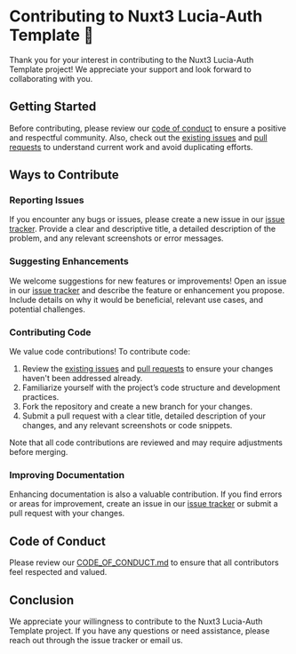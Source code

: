 # Contributing to Nuxt3 Lucia-Auth Template 🚀

Thank you for your interest in contributing to the Nuxt3 Lucia-Auth Template project! We appreciate your support and look forward to collaborating with you.

## Getting Started

Before contributing, please review our [code of conduct](CODE_OF_CONDUCT.md) to ensure a positive and respectful community. Also, check out the [existing issues](https://github.com/GianlucaIavicoli/Nuxt3-LuciaAuth-Template/issues) and [pull requests](https://github.com/GianlucaIavicoli/Nuxt3-LuciaAuth-Template/pulls) to understand current work and avoid duplicating efforts.

## Ways to Contribute

### Reporting Issues

If you encounter any bugs or issues, please create a new issue in our [issue tracker](https://github.com/GianlucaIavicoli/Nuxt3-LuciaAuth-Template/issues). Provide a clear and descriptive title, a detailed description of the problem, and any relevant screenshots or error messages.

### Suggesting Enhancements

We welcome suggestions for new features or improvements! Open an issue in our [issue tracker](https://github.com/GianlucaIavicoli/Nuxt3-LuciaAuth-Template/issues) and describe the feature or enhancement you propose. Include details on why it would be beneficial, relevant use cases, and potential challenges.

### Contributing Code

We value code contributions! To contribute code:

1. Review the [existing issues](https://github.com/GianlucaIavicoli/Nuxt3-LuciaAuth-Template/issues) and [pull requests](https://github.com/GianlucaIavicoli/Nuxt3-LuciaAuth-Template/pulls) to ensure your changes haven't been addressed already.
2. Familiarize yourself with the project’s code structure and development practices.
3. Fork the repository and create a new branch for your changes.
4. Submit a pull request with a clear title, detailed description of your changes, and any relevant screenshots or code snippets.

Note that all code contributions are reviewed and may require adjustments before merging.

### Improving Documentation

Enhancing documentation is also a valuable contribution. If you find errors or areas for improvement, create an issue in our [issue tracker](https://github.com/GianlucaIavicoli/Nuxt3-LuciaAuth-Template/issues) or submit a pull request with your changes.

## Code of Conduct

Please review our [CODE_OF_CONDUCT.md](CODE_OF_CONDUCT.md) to ensure that all contributors feel respected and valued.

## Conclusion

We appreciate your willingness to contribute to the Nuxt3 Lucia-Auth Template project. If you have any questions or need assistance, please reach out through the issue tracker or email us.
